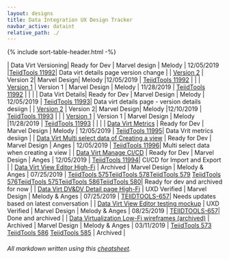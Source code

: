 ```yaml
---
layout: designs
title: Data Integration UX Design Tracker
navbar_active: dataint
relative_path: ./
---
```


{% include sort-table-header.html -%}

| Data Virt Versioning| Ready for Dev  | Marvel design | Melody | 12/05/2019  |[TeiidTools 11992](https://issues.jboss.org/browse/ENTESB-11992)| Data virt details page version change |
| [Version 2](https://docs.google.com/spreadsheets/d/1_sv9mFM8v1KqK3E9IquPzPhuo0ET7fT3sMlgaqmfBM0/edit?usp=sharing) | Version 2| Marvel Design| Melody |12/05/2019 | [TeiidTools 11992](https://issues.jboss.org/browse/ENTESB-11992) | |
| [Version 1](https://docs.google.com/spreadsheets/d/1_sv9mFM8v1KqK3E9IquPzPhuo0ET7fT3sMlgaqmfBM0/edit?usp=sharing) | Version 1 | Marvel Design | Melody | 11/28/2019 | [TeiidTools 11992](https://issues.jboss.org/browse/ENTESB-11992) | |  |
| Data Virt Details| Ready for Dev | Marvel Design | Melody | 12/05/2019  | [TeiidTools 11993](https://issues.jboss.org/browse/ENTESB-11993)| Data virt details page - version details desiign |
| [Version 2](https://docs.google.com/spreadsheets/d/1_sv9mFM8v1KqK3E9IquPzPhuo0ET7fT3sMlgaqmfBM0/edit?usp=sharing) | Version 2| Marvel Design| Melody |12/10/2019 | [TeiidTools 11993](https://issues.jboss.org/browse/ENTESB-11993) |  |
| [Version 1](https://docs.google.com/spreadsheets/d/1_sv9mFM8v1KqK3E9IquPzPhuo0ET7fT3sMlgaqmfBM0/edit?usp=sharing) | Version 1 | Marvel Design | Melody |11/28/2019 | [TeiidTools 11993](https://issues.jboss.org/browse/ENTESB-11993) |  |  |
| [Data Virt Metrics](https://docs.google.com/spreadsheets/d/1_sv9mFM8v1KqK3E9IquPzPhuo0ET7fT3sMlgaqmfBM0/edit?usp=sharing) | Ready for Dev | Marvel Design | Melody | 12/05/2019 | [TeiidTools 11995](https://issues.jboss.org/browse/ENTESB-11995)| Data Vrit metrics desiign |
| [Data Virt Multi select data of Creating a view](https://docs.google.com/spreadsheets/d/1_sv9mFM8v1KqK3E9IquPzPhuo0ET7fT3sMlgaqmfBM0/edit?usp=sharing) | Ready for Dev | Marvel Design | Anges | 12/05/2019  | [TeiidTools 11996](https://issues.jboss.org/browse/ENTESB-11996)| Multi select data when creating a view |
| [Data Virt Manage CI/CD](https://docs.google.com/spreadsheets/d/1_sv9mFM8v1KqK3E9IquPzPhuo0ET7fT3sMlgaqmfBM0/edit?usp=sharing) | Ready for Dev | Marvel Design | Anges | 12/05/2019  | [TeiidTools 11994](https://issues.jboss.org/browse/ENTESB-11994)| CI/CD for Import and Export |
| [Data Virt View Editor High-Fi](https://docs.google.com/spreadsheets/d/1_sv9mFM8v1KqK3E9IquPzPhuo0ET7fT3sMlgaqmfBM0/edit?usp=sharing) | Archived | Marvel Design | Melody & Anges | 07/25/2019  | [TeiidTools 575](https://issues.jboss.org/browse/TEIIDTOOLS-585)[TeiidTools 578](https://issues.jboss.org/browse/TEIIDTOOLS-578)[TeiidTools 579](https://issues.jboss.org/browse/TEIIDTOOLS-579) [TeiidTools 576](https://issues.jboss.org/browse/TEIIDTOOLS-576)[TeiidTools 575](https://issues.jboss.org/browse/TEIIDTOOLS-575)[TeiidTools 586](https://issues.jboss.org/browse/TEIIDTOOLS-586)[TeiidTools 580](https://issues.jboss.org/browse/TEIIDTOOLS-580)| Ready for dev and archived for now |
| [Data Virt DV&DV Detail page High-Fi](https://docs.google.com/spreadsheets/d/1_sv9mFM8v1KqK3E9IquPzPhuo0ET7fT3sMlgaqmfBM0/edit?usp=sharing) | UXD Verified | Marvel Design | Melody & Anges | 07/25/2019  | [TEIIDTOOLS-657](https://issues.redhat.com/browse/TEIIDTOOLS-657)| Needs updates based on latest conversation |
| [Data Virt View Editor testing mockup](https://docs.google.com/spreadsheets/d/1_sv9mFM8v1KqK3E9IquPzPhuo0ET7fT3sMlgaqmfBM0/edit?usp=sharing) | UXD Verified | Marvel Design | Melody & Anges | 08/25/2019  | [TEIIDTOOLS-657](https://issues.redhat.com/browse/TEIIDTOOLS-657)| Done and archived |
| [Data Virtualization Low-Fi wireframes (archived)](https://docs.google.com/spreadsheets/d/1_sv9mFM8v1KqK3E9IquPzPhuo0ET7fT3sMlgaqmfBM0/edit?usp=sharing) | Archived | Marvel Design | Melody & Anges | 03/11/2019  | [TeiidTools 573](https://issues.jboss.org/browse/TEIIDTOOLS-573) [TeiidTools 586](https://issues.jboss.org/browse/TEIIDTOOLS-586) [TeiidTools 585](https://issues.jboss.org/browse/TEIIDTOOLS-585) | Archived |



###### All markdown written using this [cheatsheet](https://github.com/adam-p/markdown-here/wiki/Markdown-Cheatsheet).
